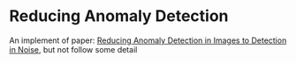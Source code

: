 # Reducing Anomaly Detection

An implement of paper: [Reducing Anomaly Detection in Images to Detection in Noise](https://arxiv.org/abs/1904.11276v1), but not follow some detail

